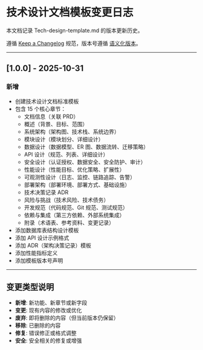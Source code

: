 # 技术设计文档模板变更日志

本文档记录 Tech-design-template.md 的版本更新历史。

遵循 [Keep a Changelog](https://keepachangelog.com/zh-CN/1.0.0/) 规范，版本号遵循 [语义化版本](https://semver.org/lang/zh-CN/)。

---

## [1.0.0] - 2025-10-31

### 新增
- 创建技术设计文档标准模板
- 包含 15 个核心章节：
  - 文档信息（关联 PRD）
  - 概述（背景、目标、范围）
  - 系统架构（架构图、技术栈、系统边界）
  - 模块设计（模块划分、详细设计）
  - 数据设计（数据模型、ER 图、数据流转、迁移策略）
  - API 设计（规范、列表、详细设计）
  - 安全设计（认证授权、数据安全、安全防护、审计）
  - 性能设计（性能目标、优化策略、扩展性）
  - 可观测性设计（日志、监控、链路追踪、告警）
  - 部署架构（部署环境、部署方式、基础设施）
  - 技术决策记录 ADR
  - 风险与挑战（技术风险、技术债务）
  - 开发规范（代码规范、Git 规范、测试规范）
  - 依赖与集成（第三方依赖、外部系统集成）
  - 附录（术语表、参考资料、变更记录）
- 添加数据库表结构设计模板
- 添加 API 设计示例格式
- 添加 ADR（架构决策记录）模板
- 添加性能指标定义
- 添加模板版本号声明

---

## 变更类型说明

- **新增**: 新功能、新章节或新字段
- **变更**: 现有内容的修改或优化
- **废弃**: 即将删除的内容（但当前版本仍保留）
- **移除**: 已删除的内容
- **修复**: 错误修正或格式调整
- **安全**: 安全相关的修复或增强
